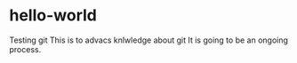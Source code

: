 # hello-world
Testing git
This is to advacs knlwledge about git
It is going to be an ongoing process. 
